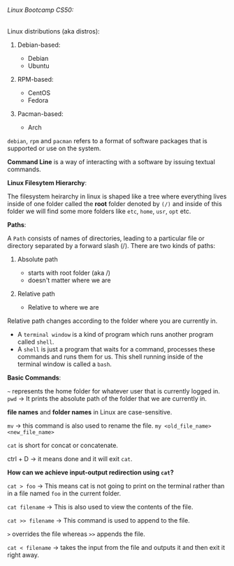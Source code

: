 ###### Linux Bootcamp CS50:

Linux distributions (aka distros):

1. Debian-based:
    - Debian
    - Ubuntu

2. RPM-based:
    - CentOS
    - Fedora

3. Pacman-based:
    - Arch


`debian`, `rpm` and `pacman` refers to a format of software packages that is supported or use on the system.


**Command Line** is a way of interacting with a software by issuing textual commands.


**Linux Filesytem Hierarchy**:

The filesystem heirarchy in linux is shaped like a tree where everything lives inside of one folder called the **root** folder denoted by `(/)` and inside of this folder we will find some more folders like `etc`, `home`, `usr`, `opt` etc.


**Paths**:

A `Path` consists of names of directories, leading to a particular file or directory separated by a forward slash (/). There are two kinds of paths:

1. Absolute path
    - starts with root folder (aka /)
    - doesn't matter where we are

2. Relative path
    - Relative to where we are

Relative path changes according to the folder where you are currently in.


- A `terminal window` is a kind of program which runs another program called `shell`.
- A `shell` is just a program that waits for a command, processes these commands and runs them for us. This shell running inside of the terminal window is called a `bash`.


**Basic Commands**:

`~` represents the home folder for whatever user that is currently logged in.
`pwd` -> It prints the absolute path of the folder that we are currently in.

**file names** and **folder names** in Linux are case-sensitive.

`mv` -> this command is also used to rename the file. `my <old_file_name> <new_file_name>`

`cat` is short for concat or concatenate.

ctrl + D -> it means done and it will exit `cat`.


**How can we achieve input-output redirection using `cat`?**

`cat > foo` -> This means cat is not going to print on the terminal rather than in a file named `foo` in the current folder.

`cat filename` -> This is also used to view the contents of the file.

`cat >> filename` -> This command is used to append to the file.

`>` overrides the file whereas `>>` appends the file.

`cat < filename` -> takes the input from the file and outputs it and then exit it right away.

